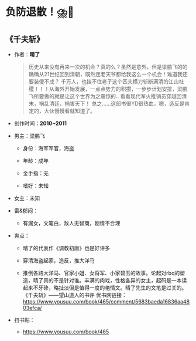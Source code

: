 # 负防退散！⛈️🤢

## 《千夫斩》

- 作者：**晴了**
  
    > 历史从来没有再来一次的机会？真的么？虽然是意外，但是梁鹏飞的的确确从21世纪回到清朝，既然连老天爷都给我这么一个机会！难道我还要装傻不成？
    千万人，也挡不住老子这个匹夫横刀斩断满清的江山社稷！！！从海外开始发展，一点点势力的积攒，一步步计划安排，梁鹏飞所要做的就是让这个世界为之震惊的..
    看看现代军火推销员穿越回清末，祸乱清廷，祸害天下！
    总之……这部书很YD很热血，嗯，造反是肯定的，大伙慢慢看就知道了。

- 创作时间：**2010~2011**

- 男主：梁鹏飞

  * 身份：海军军官，海盗
  
  * 年龄：成年
  * 金手指：无
  * 嗜好：未知

- 女主：未知

- 雷&郁闷：

  * 有漏女，文笔白，敌人无智商，剧情不合理

- 爽点：
  
  * 晴了的代表作《调教初唐》也是好评多

  * 穿清海盗起家，造反，推大洋马
  * 推倒各路大洋马、官家小姐、女将军、小家碧玉的故事。论起对rbq的塑造，晴了真的不是针对谁。丰满的肉戏，性格各异的女主，起码是一本读起来不牙碜，略扯淡但是值得一度的艳情文。晴了先生的文笔是过关的。
  《千夫斩》——望山道人的书评
  优书网链接：https://www.yousuu.com/book/465/comment/5683baeda16836aa4803efca/

- 扫书贴：
  
  * <https://www.yousuu.com/book/465>